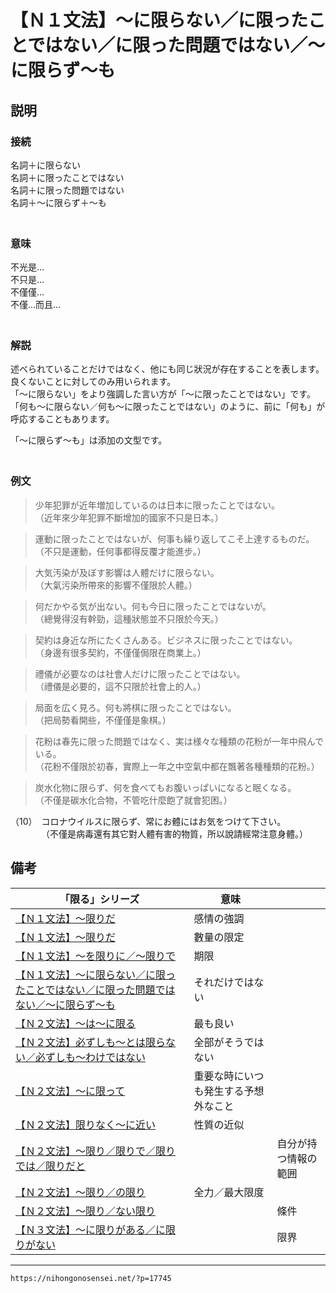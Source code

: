 # 【Ｎ１文法】～に限らない／に限ったことではない／に限った問題ではない／～に限らず～も


## 説明

### 接続

名詞＋に限らない  
名詞＋に限ったことではない  
名詞＋に限った問題ではない  
名詞＋～に限らず＋～も  
　

### 意味

不光是…  
不只是…  
不僅僅…  
不僅…而且…  
　

### 解説

述べられていることだけではなく、他にも同じ狀況が存在することを表します。良くないことに対してのみ用いられます。  
「～に限らない」をより強調した言い方が「～に限ったことではない」です。  
「何も～に限らない／何も～に限ったことではない」のように、前に「何も」が呼応することもあります。

「～に限らず～も」は添加の文型です。  
　

### 例文

>少年犯罪が近年増加しているのは日本に限ったことではない。  
>（近年來少年犯罪不斷增加的國家不只是日本。）
 
>運動に限ったことではないが、何事も繰り返してこそ上達するものだ。  
>（不只是運動，任何事都得反覆才能進步。）
 
>大気汚染が及ぼす影響は人體だけに限らない。  
>（大氣污染所帶來的影響不僅限於人體。）
 
>何だかやる気が出ない。何も今日に限ったことではないが。  
>（總覺得沒有幹勁，這種狀態並不只限於今天。）
 
>契約は身近な所にたくさんある。ビジネスに限ったことではない。  
>（身邊有很多契約，不僅僅侷限在商業上。）
 
>禮儀が必要なのは社會人だけに限ったことではない。  
>（禮儀是必要的，這不只限於社會上的人。）
 
>局面を広く見ろ。何も將棋に限ったことではない。  
>（把局勢看開些，不僅僅是象棋。）
 
>花粉は春先に限った問題ではなく、実は様々な種類の花粉が一年中飛んでいる。  
>（花粉不僅限於初春，實際上一年之中空氣中都在飄著各種種類的花粉。）
 
>炭水化物に限らず、何を食べてもお腹いっぱいになると眠くなる。  
>（不僅是碳水化合物，不管吃什麼飽了就會犯困。）
 
（10）　コロナウイルスに限らず、常にお體にはお気をつけて下さい。  
　　　　（不僅是病毒還有其它對人體有害的物質，所以說請經常注意身體。）

## 備考

| 「限る」シリーズ                                                                                                             | 意味                                 |                      |
| ---------------------------------------------------------------------------------------------------------------------------- | ------------------------------------ | -------------------- |
| [【Ｎ１文法】～限りだ](https://nihongonosensei.net/?p=3702)                                                                  | 感情の強調                           |                      |
| [【Ｎ１文法】～限りだ](https://nihongonosensei.net/?p=3702)                                                                  | 數量の限定                           |                      |
| [【Ｎ１文法】～を限りに／～限りで](https://nihongonosensei.net/?p=3833)                                                      | 期限                                 |                      |
| [【Ｎ１文法】～に限らない／に限ったことではない／に限った問題ではない／～に限らず～も](https://nihongonosensei.net/?p=17745) | それだけではない                     |                      |
| [【Ｎ２文法】～は～に限る](https://nihongonosensei.net/?p=3553)                                                              | 最も良い                             |                      |
| [【Ｎ２文法】必ずしも～とは限らない／必ずしも～わけではない](https://nihongonosensei.net/?p=8506)                            | 全部がそうではない                   |                      |
| [【Ｎ２文法】～に限って](https://nihongonosensei.net/?p=13092)                                                               | 重要な時にいつも発生する予想外なこと |                      |
| [【Ｎ２文法】限りなく～に近い](https://nihongonosensei.net/?p=17748)                                                         | 性質の近似                           |                      |
| [【Ｎ２文法】～限り／限りで／限りでは／限りだと](https://nihongonosensei.net/?p=17758)                                       |                                      | 自分が持つ情報の範囲 |
| [【Ｎ２文法】～限り／の限り](https://nihongonosensei.net/?p=17767)                                                           | 全力／最大限度                       |                      |
|[【Ｎ２文法】～限り／ない限り](https://nihongonosensei.net/?p=17771)|                                      |   條件                   |
|[【Ｎ３文法】～に限りがある／に限りがない](https://nihongonosensei.net/?p=17751)|                                      |  限界                    |

---
`https://nihongonosensei.net/?p=17745`